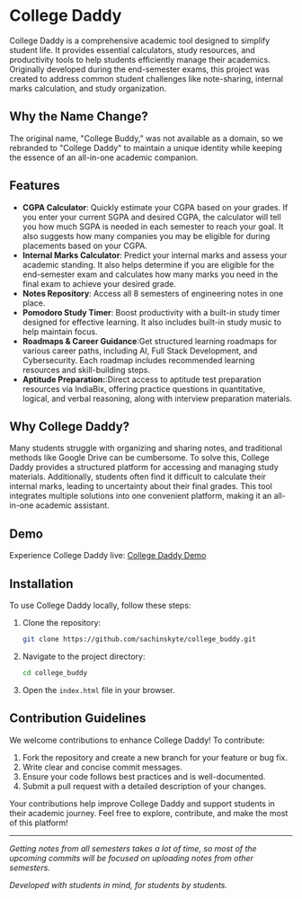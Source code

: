 # College Daddy

College Daddy is a comprehensive academic tool designed to simplify student life. It provides essential calculators, study resources, and productivity tools to help students efficiently manage their academics. Originally developed during the end-semester exams, this project was created to address common student challenges like note-sharing, internal marks calculation, and study organization.

## Why the Name Change?
The original name, "College Buddy," was not available as a domain, so we rebranded to "College Daddy" to maintain a unique identity while keeping the essence of an all-in-one academic companion.

## Features
- **CGPA Calculator**: Quickly estimate your CGPA based on your grades. If you enter your current SGPA and desired CGPA, the calculator will tell you how much SGPA is needed in each semester to reach your goal. It also suggests how many companies you may be eligible for during placements based on your CGPA.
- **Internal Marks Calculator**: Predict your internal marks and assess your academic standing. It also helps determine if you are eligible for the end-semester exam and calculates how many marks you need in the final exam to achieve your desired grade.
- **Notes Repository**: Access all 8 semesters of engineering notes in one place.
- **Pomodoro Study Timer**: Boost productivity with a built-in study timer designed for effective learning. It also includes built-in study music to help maintain focus.
- **Roadmaps & Career Guidance**:Get structured learning roadmaps for various career paths, including AI, Full Stack Development, and Cybersecurity. Each roadmap includes recommended learning resources and skill-building steps.
- **Aptitude Preparation:**:Direct access to aptitude test preparation resources via IndiaBix, offering practice questions in quantitative, logical, and verbal reasoning, along with interview preparation materials.

## Why College Daddy?
Many students struggle with organizing and sharing notes, and traditional methods like Google Drive can be cumbersome. To solve this, College Daddy provides a structured platform for accessing and managing study materials. Additionally, students often find it difficult to calculate their internal marks, leading to uncertainty about their final grades. This tool integrates multiple solutions into one convenient platform, making it an all-in-one academic assistant.

## Demo
Experience College Daddy live: [College Daddy Demo](https://collegedaddy.vercel.app/index.html)

## Installation
To use College Daddy locally, follow these steps:
1. Clone the repository:
   ```bash
   git clone https://github.com/sachinskyte/college_buddy.git
   ```
2. Navigate to the project directory:
   ```bash
   cd college_buddy
   ```
3. Open the `index.html` file in your browser.

## Contribution Guidelines
We welcome contributions to enhance College Daddy! To contribute:
1. Fork the repository and create a new branch for your feature or bug fix.
2. Write clear and concise commit messages.
3. Ensure your code follows best practices and is well-documented.
4. Submit a pull request with a detailed description of your changes.

Your contributions help improve College Daddy and support students in their academic journey. Feel free to explore, contribute, and make the most of this platform!

---
*Getting notes from all semesters takes a lot of time, so most of the upcoming commits will be focused on uploading notes from other semesters.*

*Developed with students in mind, for students by students.*

